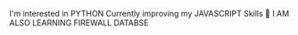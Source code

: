 
 I'm interested in PYTHON
Currently improving my JAVASCRIPT Skills 🌚
 I AM ALSO LEARNING FIREWALL DATABSE 
